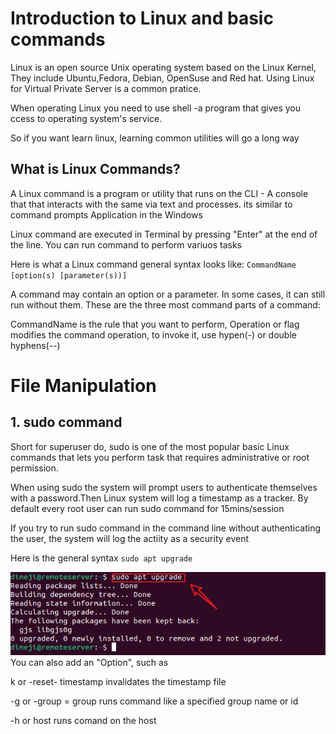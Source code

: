 # Introduction to Linux and basic commands

Linux is an open source Unix operating system based on the Linux Kernel, They include Ubuntu,Fedora, Debian, OpenSuse and Red hat. Using Linux for Virtual Private Server is a common pratice.

When operating Linux you need to use shell -a program that gives you ccess to operating system's service.

So if you want learn linux, learning common utilities will go a long way

## What is Linux Commands?

A Linux command is a program or utility that runs on the CLI - A console that that interacts with the same via text and processes. its similar to command prompts Application in the Windows

Linux command are executed in Terminal by pressing "Enter" at the end of the line. You can run command to perform variuos tasks

Here is what a Linux command general syntax looks like: `CommandName [option(s) [parameter(s))]`


A command may contain an option or a parameter. In some cases, it can still run without them. These are the three most command parts of a command:

CommandName is the rule that you want to perform, Operation or flag modifies the command operation, to invoke it, use hypen(-) or double hyphens(--)

# File Manipulation

## 1. sudo command

Short for superuser do, sudo is one of the most popular basic Linux commands that lets you perform task that requires administrative or root permission.

When using sudo the system will prompt users to authenticate themselves with a password.Then Linux system will log a timestamp as a tracker. By default every root user can run sudo command for 15mins/session

If you try to run sudo command in the command line without authenticating the user, the system will log the actiity as a security event

Here is the general syntax
`sudo apt upgrade`

![sudo](./img/1.sudo.png)
You can also add an "Option", such as

k or -reset- timestamp invalidates the timestamp file

-g or -group = group runs command like a specified group  name or id

-h or host runs comand on the host 
